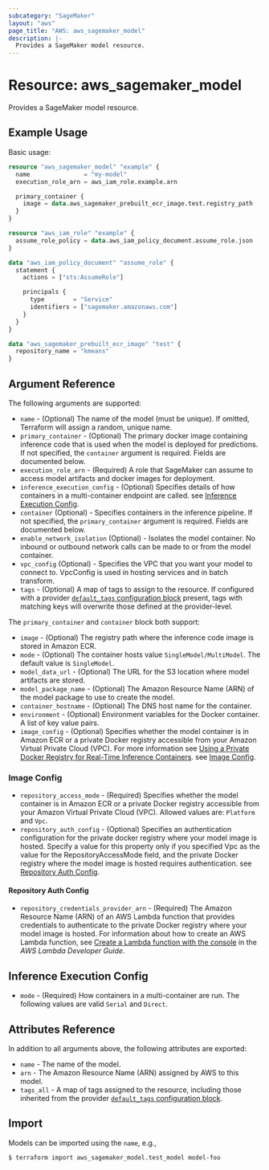 ```yaml
---
subcategory: "SageMaker"
layout: "aws"
page_title: "AWS: aws_sagemaker_model"
description: |-
  Provides a SageMaker model resource.
---
```


# Resource: aws_sagemaker_model

Provides a SageMaker model resource.

## Example Usage

Basic usage:

```terraform
resource "aws_sagemaker_model" "example" {
  name               = "my-model"
  execution_role_arn = aws_iam_role.example.arn

  primary_container {
    image = data.aws_sagemaker_prebuilt_ecr_image.test.registry_path
  }
}

resource "aws_iam_role" "example" {
  assume_role_policy = data.aws_iam_policy_document.assume_role.json
}

data "aws_iam_policy_document" "assume_role" {
  statement {
    actions = ["sts:AssumeRole"]

    principals {
      type        = "Service"
      identifiers = ["sagemaker.amazonaws.com"]
    }
  }
}

data "aws_sagemaker_prebuilt_ecr_image" "test" {
  repository_name = "kmeans"
}
```

## Argument Reference

The following arguments are supported:

* `name` - (Optional) The name of the model (must be unique). If omitted, Terraform will assign a random, unique name.
* `primary_container` - (Optional) The primary docker image containing inference code that is used when the model is deployed for predictions.  If not specified, the `container` argument is required. Fields are documented below.
* `execution_role_arn` - (Required) A role that SageMaker can assume to access model artifacts and docker images for deployment.
* `inference_execution_config` - (Optional) Specifies details of how containers in a multi-container endpoint are called. see [Inference Execution Config](#inference-execution-config).
* `container` (Optional) -  Specifies containers in the inference pipeline. If not specified, the `primary_container` argument is required. Fields are documented below.
* `enable_network_isolation` (Optional) - Isolates the model container. No inbound or outbound network calls can be made to or from the model container.
* `vpc_config` (Optional) - Specifies the VPC that you want your model to connect to. VpcConfig is used in hosting services and in batch transform.
* `tags` - (Optional) A map of tags to assign to the resource. If configured with a provider [`default_tags` configuration block](https://registry.terraform.io/providers/hashicorp/aws/latest/docs#default_tags-configuration-block) present, tags with matching keys will overwrite those defined at the provider-level.

The `primary_container` and `container` block both support:

* `image` - (Optional) The registry path where the inference code image is stored in Amazon ECR.
* `mode` - (Optional) The container hosts value `SingleModel/MultiModel`. The default value is `SingleModel`.
* `model_data_url` - (Optional) The URL for the S3 location where model artifacts are stored.
* `model_package_name` - (Optional) The Amazon Resource Name (ARN) of the model package to use to create the model.
* `container_hostname` - (Optional) The DNS host name for the container.
* `environment` - (Optional) Environment variables for the Docker container.
   A list of key value pairs.
* `image_config` - (Optional) Specifies whether the model container is in Amazon ECR or a private Docker registry accessible from your Amazon Virtual Private Cloud (VPC). For more information see [Using a Private Docker Registry for Real-Time Inference Containers](https://docs.aws.amazon.com/sagemaker/latest/dg/your-algorithms-containers-inference-private.html). see [Image Config](#image-config).

### Image Config

* `repository_access_mode` - (Required) Specifies whether the model container is in Amazon ECR or a private Docker registry accessible from your Amazon Virtual Private Cloud (VPC). Allowed values are: `Platform` and `Vpc`.
* `repository_auth_config` - (Optional) Specifies an authentication configuration for the private docker registry where your model image is hosted. Specify a value for this property only if you specified Vpc as the value for the RepositoryAccessMode field, and the private Docker registry where the model image is hosted requires authentication. see [Repository Auth Config](#repository-auth-config).

#### Repository Auth Config

* `repository_credentials_provider_arn` - (Required) The Amazon Resource Name (ARN) of an AWS Lambda function that provides credentials to authenticate to the private Docker registry where your model image is hosted. For information about how to create an AWS Lambda function, see [Create a Lambda function with the console](https://docs.aws.amazon.com/lambda/latest/dg/getting-started-create-function.html) in the _AWS Lambda Developer Guide_.

## Inference Execution Config

* `mode` - (Required) How containers in a multi-container are run. The following values are valid `Serial` and `Direct`.

## Attributes Reference

In addition to all arguments above, the following attributes are exported:

* `name` - The name of the model.
* `arn` - The Amazon Resource Name (ARN) assigned by AWS to this model.
* `tags_all` - A map of tags assigned to the resource, including those inherited from the provider [`default_tags` configuration block](https://registry.terraform.io/providers/hashicorp/aws/latest/docs#default_tags-configuration-block).

## Import

Models can be imported using the `name`, e.g.,

```
$ terraform import aws_sagemaker_model.test_model model-foo
```
